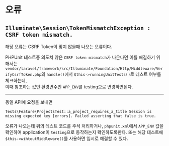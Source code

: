 # 오류

## `Illuminate\Session\TokenMismatchException : CSRF token mismatch.`

해당 오류는 CSRF Token이 맞지 않을때 나오는 오류이다.

PHPUnit 테스트중 의도치 않은 `CSRF token mismatch`가 나온다면 이를 해결하기 위해서는<br/>
`vendor/laravel/framework/src/Illuminate/Foundation/Http/Middleware/VerifyCsrfToken.php`의 `handle()`에서 `$this->runningUnitTests()`로 테스트 여부를 체크하는데,<br/>
이때 참조하는 값인 환경변수인 `APP_ENV`를 testing으로 변경하면된다.

---

동일 API에 요청을 보내면

```shell script
Tests\Feature\ProjectsTest::a_project_requires_a_title Session is missing expected key [errors]. Failed asserting that false is true.
```

오류가 나오는데 위의 테스트 코드를 주석 처리하거나,
`phpunit.xml`에서 `APP_ENV` 값을 확인하여 application이 `testing`으로 동작하는지 확인하도록한다.
또는 해당 테스트에 `$this->wihtoutMiddleware()`를 사용하면 임시로 해결할 수 있다.
